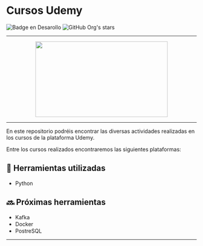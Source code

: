 # Cursos Udemy
![Badge en Desarollo](https://img.shields.io/badge/STATUS-EN%20DESAROLLO-green)
![GitHub Org's stars](https://img.shields.io/badge/Release%20Date-December-blue)

 --- 

<center>
 <img src="https://logos-world.net/wp-content/uploads/2021/11/Udemy-Symbol.png" width="350" height="200">
 
</center>

 --- 
En este repositorio podréis encontrar las diversas actividades realizadas en los cursos de la plataforma Udemy. 

Entre los cursos realizados encontraremos las siguientes plataformas:

## :hammer: Herramientas utilizadas


- Python <img src="https://assets.stickpng.com/images/5848152fcef1014c0b5e4967.png" width="15" height="15">
 
 ## :soon: Próximas herramientas

 - Kafka <img src="https://images.velog.io/images/ihwann/post/51838d3b-4dc6-42aa-8aad-51d850bdc423/Apache%20kafka.png" width="70" height="15">
 - Docker <img src="https://www.docker.com/wp-content/uploads/2022/03/vertical-logo-monochromatic.png" width="20" height="15">
 - PostreSQL <img src="https://www.logo.wine/a/logo/PostgreSQL/PostgreSQL-Logo.wine.svg" width="20" height="15">


  ---

